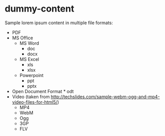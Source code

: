 dummy-content
=============

Sample lorem ipsum content in multiple file formats:

* PDF
* MS Office
    * MS Word
        * doc
        * docx
    * MS Excel
        * xls
        * xlsx
    * Powerpoint
        * ppt
        * pptx
* Open Document Format
        * odt
* Video (taken from http://techslides.com/sample-webm-ogg-and-mp4-video-files-for-html5/)
    * MP4
    * WebM
    * Ogg
    * 3GP
    * FLV
